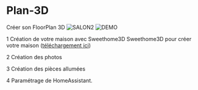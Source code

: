 # Plan-3D
Créer son FloorPlan 3D
![SALON2](https://github.com/user-attachments/assets/1ee42076-7191-4875-bdd9-020f74329f52)
![DEMO](https://github.com/user-attachments/assets/694e8725-9414-497e-859f-d945d662e27f)


1 Création de votre maison avec Sweethome3D
Sweethome3D pour créer votre maison ([téléchargement ici](https://www.sweethome3d.com/fr/))

2 Création des photos

3 Création des pièces allumées

4 Paramétrage de HomeAssistant.
